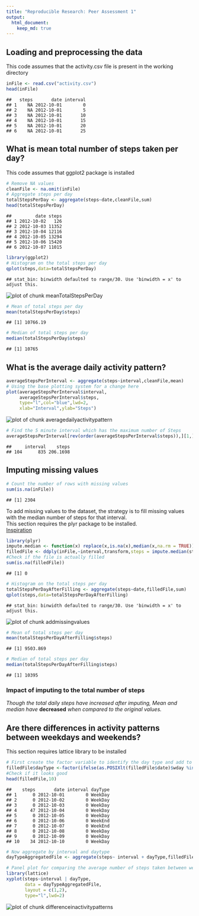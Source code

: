 ```yaml
---
title: "Reproducible Research: Peer Assessment 1"
output: 
  html_document:
    keep_md: true
---
```


## Loading and preprocessing the data
This code assumes that the activity.csv file is present in the working directory

```r
inFile <- read.csv("activity.csv")
head(inFile)
```

```
##   steps       date interval
## 1    NA 2012-10-01        0
## 2    NA 2012-10-01        5
## 3    NA 2012-10-01       10
## 4    NA 2012-10-01       15
## 5    NA 2012-10-01       20
## 6    NA 2012-10-01       25
```

## What is mean total number of steps taken per day?
This code assumes that ggplot2 package is installed

```r
# Remove NA values
cleanFile <- na.omit(inFile)
# Aggregate steps per day
totalStepsPerDay <- aggregate(steps~date,cleanFile,sum)
head(totalStepsPerDay)
```

```
##         date steps
## 1 2012-10-02   126
## 2 2012-10-03 11352
## 3 2012-10-04 12116
## 4 2012-10-05 13294
## 5 2012-10-06 15420
## 6 2012-10-07 11015
```

```r
library(ggplot2)
# Histogram on the total steps per day
qplot(steps,data=totalStepsPerDay)
```

```
## stat_bin: binwidth defaulted to range/30. Use 'binwidth = x' to adjust this.
```

![plot of chunk meanTotalStepsPerDay](figure/meanTotalStepsPerDay-1.png) 

```r
# Mean of total steps per day
mean(totalStepsPerDay$steps)
```

```
## [1] 10766.19
```

```r
# Median of total steps per day
median(totalStepsPerDay$steps)
```

```
## [1] 10765
```

## What is the average daily activity pattern?

```r
averageStepsPerInterval <- aggregate(steps~interval,cleanFile,mean)
# Using the base plotting system for a change here
plot(averageStepsPerInterval$interval,
     averageStepsPerInterval$steps,
     type="l",col="blue",lwd=2,
     xlab="Interval",ylab="Steps")
```

![plot of chunk averagedailyactivitypattern](figure/averagedailyactivitypattern-1.png) 

```r
# Find the 5 minute interval which has the maximum number of Steps
averageStepsPerInterval[rev(order(averageStepsPerInterval$steps)),][1,]
```

```
##     interval    steps
## 104      835 206.1698
```
## Imputing missing values

```r
# Count the number of rows with missing values
sum(is.na(inFile))
```

```
## [1] 2304
```

To add missing values to the dataset, the strategy is to fill missing values with the median number of steps for that interval.  
This section requires the plyr package to be installed.  
[Inspiration](http://www.mail-archive.com/r-help@r-project.org/msg58289.html)

```r
library(plyr)
impute.median <- function(x) replace(x,is.na(x),median(x,na.rm = TRUE))
filledFile <- ddply(inFile,~interval,transform,steps = impute.median(steps))
#Check if the file is actually filled
sum(is.na(filledFile))
```

```
## [1] 0
```

```r
# Histogram on the total steps per day
totalStepsPerDayAfterFilling <- aggregate(steps~date,filledFile,sum)
qplot(steps,data=totalStepsPerDayAfterFilling)
```

```
## stat_bin: binwidth defaulted to range/30. Use 'binwidth = x' to adjust this.
```

![plot of chunk addmissingvalues](figure/addmissingvalues-1.png) 

```r
# Mean of total steps per day
mean(totalStepsPerDayAfterFilling$steps)
```

```
## [1] 9503.869
```

```r
# Median of total steps per day
median(totalStepsPerDayAfterFilling$steps)
```

```
## [1] 10395
```
### Impact of imputing to the total number of steps
*Though the total daily steps have increased after imputing, Mean and median have* **decreased** *when compared to the original values.*

## Are there differences in activity patterns between weekdays and weekends?
This section requires lattice library to be installed

```r
# First create the factor variable to identify the day type and add to the filledFile
filledFile$dayType <-factor(ifelse(as.POSIXlt(filledFile$date)$wday %in% c(0,6),'WeekEnd','WeekDay'))
#Check if it looks good
head(filledFile,10)
```

```
##    steps       date interval dayType
## 1      0 2012-10-01        0 WeekDay
## 2      0 2012-10-02        0 WeekDay
## 3      0 2012-10-03        0 WeekDay
## 4     47 2012-10-04        0 WeekDay
## 5      0 2012-10-05        0 WeekDay
## 6      0 2012-10-06        0 WeekEnd
## 7      0 2012-10-07        0 WeekEnd
## 8      0 2012-10-08        0 WeekDay
## 9      0 2012-10-09        0 WeekDay
## 10    34 2012-10-10        0 WeekDay
```

```r
# Now aggregate by interval and daytype
dayTypeAggregatedFile <- aggregate(steps~ interval + dayType,filledFile,mean)

# Panel plot for comparing the average number of steps taken between weekdays and weekends
library(lattice)
xyplot(steps~interval | dayType, 
       data = dayTypeAggregatedFile,
       layout = c(1,2),
       type="l",lwd=2)
```

![plot of chunk differenceinactivitypatterns](figure/differenceinactivitypatterns-1.png) 
